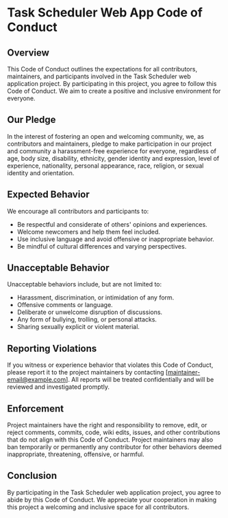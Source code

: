 # Task Scheduler Web App Code of Conduct

## Overview

This Code of Conduct outlines the expectations for all contributors, maintainers, and participants involved in the Task Scheduler web application project. By participating in this project, you agree to follow this Code of Conduct. We aim to create a positive and inclusive environment for everyone.

## Our Pledge

In the interest of fostering an open and welcoming community, we, as contributors and maintainers, pledge to make participation in our project and community a harassment-free experience for everyone, regardless of age, body size, disability, ethnicity, gender identity and expression, level of experience, nationality, personal appearance, race, religion, or sexual identity and orientation.

## Expected Behavior

We encourage all contributors and participants to:

- Be respectful and considerate of others' opinions and experiences.
- Welcome newcomers and help them feel included.
- Use inclusive language and avoid offensive or inappropriate behavior.
- Be mindful of cultural differences and varying perspectives.

## Unacceptable Behavior

Unacceptable behaviors include, but are not limited to:

- Harassment, discrimination, or intimidation of any form.
- Offensive comments or language.
- Deliberate or unwelcome disruption of discussions.
- Any form of bullying, trolling, or personal attacks.
- Sharing sexually explicit or violent material.

## Reporting Violations

If you witness or experience behavior that violates this Code of Conduct, please report it to the project maintainers by contacting [maintainer-email@example.com]. All reports will be treated confidentially and will be reviewed and investigated promptly.

## Enforcement

Project maintainers have the right and responsibility to remove, edit, or reject comments, commits, code, wiki edits, issues, and other contributions that do not align with this Code of Conduct. Project maintainers may also ban temporarily or permanently any contributor for other behaviors deemed inappropriate, threatening, offensive, or harmful.

## Conclusion

By participating in the Task Scheduler web application project, you agree to abide by this Code of Conduct. We appreciate your cooperation in making this project a welcoming and inclusive space for all contributors.
